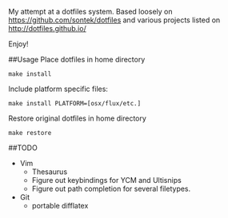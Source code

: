 My attempt at a dotfiles system.  Based loosely on
https://github.com/sontek/dotfiles and various projects listed on
http://dotfiles.github.io/

Enjoy!

##Usage
Place dotfiles in home directory

	make install

Include platform specific files:

	make install PLATFORM=[osx/flux/etc.]

Restore original dotfiles in home directory

	make restore


##TODO
+ Vim
	+ Thesaurus
	+ Figure out keybindings for YCM and Ultisnips
	+ Figure out path completion for several filetypes.
+ Git
	+ portable difflatex
